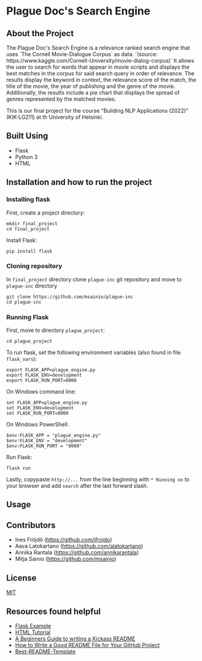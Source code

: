 # Plague Doc's Search Engine

## About the Project

<p>The Plague Doc's Search Engine is a relevance ranked search engine that uses `The Cornell Movie-Dialogue Corpus` as data. `(source: https://www.kaggle.com/Cornell-University/movie-dialog-corpus)`
It allows the user to search for words that appear in movie scripts and displays the best matches in the corpus for
said search query in order of relevance. The results display the keyword in context,
the relevance score of the match, the title of the movie, the year of publishing and the genre of the movie.
Additionally, the results include a pie chart that displays the spread of genres represented by the matched movies.</p>
<p>This is our final project for the course "Building NLP Applications (2022)" (KIK-LG211) at th University of Helsinki.</p>

## Built Using

* Flask
* Python 3
* HTML


## Installation and how to run the project

### Installing flask

First, create a project directory:

```
mkdir final_project
cd final_project
```

Install Flask:

```
pip install flask
```

### Cloning repository

In `final_project` directory clone `plague-inc` git repository and move to `plague-inc` directory 

```
git clone https://github.com/msainio/plague-inc
cd plague-inc
```

### Running Flask

First, move to directory `plague_project`:

```
cd plague_project
```

To run flask, set the following environment variables (also found in file `flask_vars`):

```
export FLASK_APP=plague_engine.py
export FLASK_ENV=development
export FLASK_RUN_PORT=8000
``` 

On Windows command line:

```
set FLASK_APP=plague_engine.py
set FLASK_ENV=development
set FLASK_RUN_PORT=8000
```

On Windows PowerShell:

```
$env:FLASK_APP = "plague_engine.py"
$env:FLASK_ENV = "development"
$env:FLASK_RUN_PORT = "8000"
```

Run Flask:

```
flask run
```

Lastly, copypaste `http://...` from the line beginning with `* Running on` to your browser and add `search` after the last forward slash.
 
## Usage

## Contributors

* Ines Fröjdö (https://github.com/ifrojdo)
* Aava Latokartano (https://github.com/alatokartano)
* Annika Rantala (https://github.com/annikarantala)
* Mitja Sainio (https://github.com/msainio)

## License

[MIT](https://en.wikipedia.org/wiki/MIT_License)

## Resources found helpful

* [Flask Example](https://github.com/miau1/flask-example/blob/master/README.md)
* [HTML Tutorial](https://www.w3schools.com/html/)
* [A Beginners Guide to writing a Kickass README](https://meakaakka.medium.com/a-beginners-guide-to-writing-a-kickass-readme-7ac01da88ab3)
* [How to Write a Good README File for Your GitHub Project](https://www.freecodecamp.org/news/how-to-write-a-good-readme-file/)
* [Best-README-Template](https://github.com/othneildrew/Best-README-Template/blob/master/README.md)

